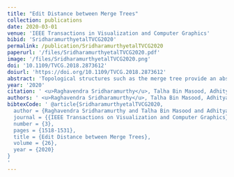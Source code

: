 ```yaml
---
title: "Edit Distance between Merge Trees"
collection: publications
date: 2020-03-01
venue: 'IEEE Transactions in Visualization and Computer Graphics'
bibid: 'SridharamurthyetalTVCG2020'
permalink: /publication/SridharamurthyetalTVCG2020
paperurl: '/files/SridharamurthyetalTVCG2020.pdf'
image: '/files/SridharamurthyetalTVCG2020.png'
doi: '10.1109/TVCG.2018.2873612'
doiurl: 'https://doi.org/10.1109/TVCG.2018.2873612'
abstract: 'Topological structures such as the merge tree provide an abstract and succinct representation of scalar fields. They facilitate effective visualization and interactive exploration of feature-rich data. A merge tree captures the topology of sub-level and super-level sets in a scalar field. Estimating the similarity between merge trees is an important problem with applications to feature-directed visualization of time-varying data. We present an approach based on tree edit distance to compare merge trees. The comparison measure satisfies metric properties, it can be computed efficiently, and the cost model for the edit operations is both intuitive and captures well-known properties of merge trees. Experimental results on time-varying scalar fields, 3D cryo electron microscopy data, shape data, and various synthetic datasets show the utility of the edit distance towards a feature-driven analysis of scalar fields.'
year: '2020'
citation: ' <u>Raghavendra Sridharamurthy</u>, Talha Bin Masood, Adhitya Kamakshidasan and Vijay Natarajan <i>&quot;Edit Distance between Merge Trees&quot;</i> IEEE Transactions in Visualization and Computer Graphics, 2020'
authors: ' <u>Raghavendra Sridharamurthy</u>, Talha Bin Masood, Adhitya Kamakshidasan and Vijay Natarajan'
bibtexCode: ' @article{SridharamurthyetalTVCG2020,
  author = {Raghavendra Sridharamurthy and Talha Bin Masood and Adhitya Kamakshidasan and Vijay Natarajan},
  journal = {{IEEE Transactions on Visualization and Computer Graphics}},
  number = {3},
  pages = {1518-1531},
  title = {Edit Distance between Merge Trees},
  volume = {26},
  year = {2020}
}
'
---
```

